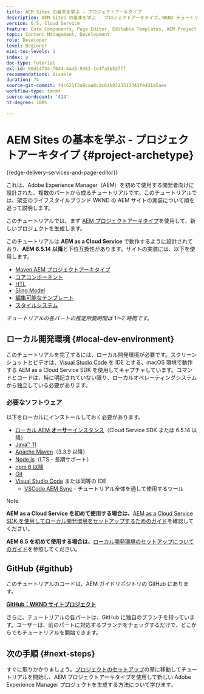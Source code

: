 ```yaml
---
title: AEM Sites の基本を学ぶ - プロジェクトアーキタイプ
description: AEM Sites の基本を学ぶ - プロジェクトアーキタイプ。WKND チュートリアルは、Adobe Experience Manager を初めて使用する開発者向けに設計された、複数のパートから成るチュートリアルです。このチュートリアルでは、架空のライフスタイルブランド「WKND」の AEM サイトの実装について順を追って説明します。プロジェクトの設定、コアコンポーネント、編集可能テンプレート、クライアントライブラリおよびコンポーネント開発などの基本的なトピックが含まれます。
version: 6.5, Cloud Service
feature: Core Components, Page Editor, Editable Templates, AEM Project Archetype
topic: Content Management, Development
role: Developer
level: Beginner
mini-toc-levels: 1
index: y
doc-type: Tutorial
exl-id: 90d14734-f644-4a45-9361-1e47a5b52fff
recommendations: disable
duration: 74
source-git-commit: f4c621f3a9caa8c2c64b8323312343fe421a5aee
workflow-type: tm+mt
source-wordcount: '414'
ht-degree: 100%

---
```


# AEM Sites の基本を学ぶ - プロジェクトアーキタイプ {#project-archetype}

{{edge-delivery-services-and-page-editor}}

これは、Adobe Experience Manager（AEM）を初めて使用する開発者向けに設計された、複数のパートから成るチュートリアルです。このチュートリアルでは、架空のライフスタイルブランド WKND の AEM サイトの実装について順を追って説明します。

このチュートリアルでは、まず [AEM プロジェクトアーキタイプ](https://experienceleague.adobe.com/docs/experience-manager-core-components/using/developing/archetype/overview.html?lang=ja)を使用して、新しいプロジェクトを生成します。

このチュートリアルは **AEM as a Cloud Service** で動作するように設計されており、**AEM 6.5.14 以降**&#x200B;と下位互換性があります。サイトの実装には、以下を使用します。

* [Maven AEM プロジェクトアーキタイプ](https://experienceleague.adobe.com/docs/experience-manager-core-components/using/developing/archetype/overview.html?lang=ja)
* [コアコンポーネント](https://experienceleague.adobe.com/docs/experience-manager-core-components/using/introduction.html?lang=ja)
* [HTL](https://experienceleague.adobe.com/docs/experience-manager-htl/content/getting-started.html?lang=ja)
* [Sling Model](https://sling.apache.org/documentation/bundles/models.html)
* [編集可能なテンプレート](https://experienceleague.adobe.com/docs/experience-manager-learn/sites/page-authoring/template-editor-feature-video-use.html?lang=ja)
* [スタイルシステム](https://experienceleague.adobe.com/docs/experience-manager-learn/sites/page-authoring/style-system-feature-video-use.html?lang=ja)

*チュートリアルの各パートの推定所要時間は 1～2 時間です。*

## ローカル開発環境 {#local-dev-environment}

このチュートリアルを完了するには、ローカル開発環境が必要です。スクリーンショットとビデオは、[Visual Studio Code](https://code.visualstudio.com/) を IDE とする、macOS 環境で動作する AEM as a Cloud Service SDK を使用してキャプチャしています。コマンドとコードは、特に明記されていない限り、ローカルオペレーティングシステムから独立している必要があります。

### 必要なソフトウェア

以下をローカルにインストールしておく必要があります。

* [ローカル AEM **オーサー**&#x200B;インスタンス](https://experience.adobe.com/#/downloads)（Cloud Service SDK または 6.5.14 以降）
* [Java™ 11](https://downloads.experiencecloud.adobe.com/content/software-distribution/en/general.html)
* [Apache Maven](https://maven.apache.org/)（3.3.9 以降）
* [Node.js](https://nodejs.org/ja/)（LTS - 長期サポート）
* [npm 6 以降](https://www.npmjs.com/)
* [Git](https://git-scm.com/)
* [Visual Studio Code](https://code.visualstudio.com/) または同等の IDE
   * [VSCode AEM Sync](https://marketplace.visualstudio.com/items?itemName=yamato-ltd.vscode-aem-sync) - チュートリアル全体を通して使用するツール

>[!NOTE]
>
> **AEM as a Cloud Service を初めて使用する場合は、**[AEM as a Cloud Service SDK を使用してローカル開発環境をセットアップするためのガイド](https://experienceleague.adobe.com/docs/experience-manager-learn/cloud-service/local-development-environment-set-up/overview.html?lang=ja)を確認してください。
>
> **AEM 6.5 を初めて使用する場合は、**[ローカル開発環境のセットアップについてのガイド](https://experienceleague.adobe.com/docs/experience-manager-learn/foundation/development/set-up-a-local-aem-development-environment.html?lang=ja)を参照してください。

## GitHub {#github}

このチュートリアルのコードは、AEM ガイドリポジトリの GitHub にあります。

**[GitHub：WKND サイトプロジェクト](https://github.com/adobe/aem-guides-wknd)**

さらに、チュートリアルの各パートは、GitHub に独自のブランチを持っています。ユーザーは、前のパートに対応するブランチをチェックするだけで、どこからでもチュートリアルを開始できます。

## 次の手順 {#next-steps}

すぐに取りかかりましょう。[プロジェクトのセットアップ](project-setup.md)の章に移動してチュートリアルを開始し、AEM プロジェクトアーキタイプを使用して新しい Adobe Experience Manager プロジェクトを生成する方法について学びます。
